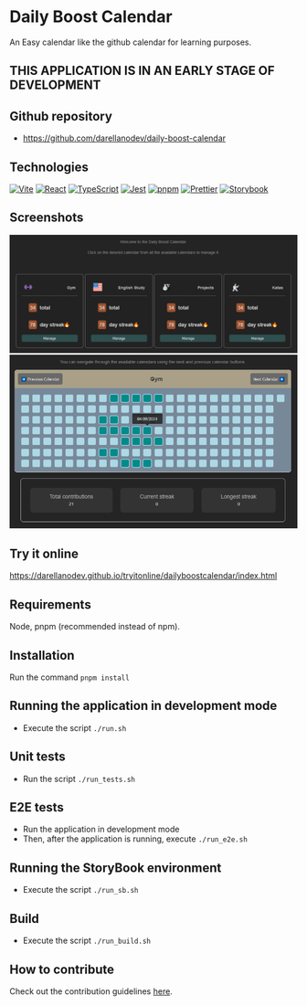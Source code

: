 # Daily Boost Calendar

An Easy calendar like the github calendar for learning purposes.

## THIS APPLICATION IS IN AN EARLY STAGE OF DEVELOPMENT

## Github repository

- <https://github.com/darellanodev/daily-boost-calendar>

## Technologies

[![Vite](https://img.shields.io/badge/vite-%23646CFF.svg?style=flat&logo=vite&logoColor=white)](https://vitejs.dev)
[![React](https://img.shields.io/badge/react-%2320232a.svg?style=flat&logo=react&logoColor=%2361DAFB)](https://reactjs.org)
[![TypeScript](https://img.shields.io/badge/typescript-%23007ACC.svg?style=flat&logo=typescript&logoColor=white)](https://www.typescriptlang.org)
[![Jest](https://img.shields.io/badge/Jest-C21325?style=flat&logo=jest&logoColor=white)](https://jestjs.io)
[![pnpm](https://img.shields.io/badge/pnpm-%234a4a4a.svg?style=flat&logo=pnpm&logoColor=f69220)](https://pnpm.io)
[![Prettier](https://img.shields.io/badge/Prettier-F7B93E?style=flat&logo=prettier&logoColor=black)](https://prettier.io)
[![Storybook](https://img.shields.io/badge/Storybook-FF4785?style=flat&logo=storybook&logoColor=white)](https://storybook.js.org)

## Screenshots

![daily-boost-calendar screenshot1](https://github.com/darellanodev/daily-boost-calendar/blob/main/img_github_readme/screenshot1.png?raw=true)
![daily-boost-calendar screenshot2](https://github.com/darellanodev/daily-boost-calendar/blob/main/img_github_readme/screenshot2.png?raw=true)

## Try it online

<https://darellanodev.github.io/tryitonline/dailyboostcalendar/index.html>

## Requirements

Node, pnpm (recommended instead of npm).

## Installation

Run the command `pnpm install`

## Running the application in development mode

- Execute the script `./run.sh`

## Unit tests

- Run the script `./run_tests.sh`

## E2E tests

- Run the application in development mode
- Then, after the application is running, execute `./run_e2e.sh`

## Running the StoryBook environment

- Execute the script `./run_sb.sh`

## Build

- Execute the script `./run_build.sh`

## How to contribute

Check out the contribution guidelines [here](./CONTRIBUTING.md).
